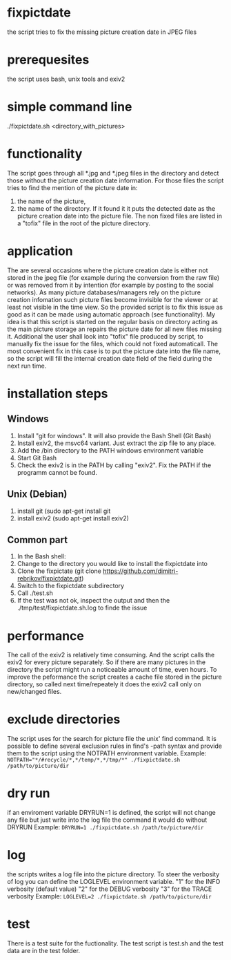 # fixpictdate
the script tries to fix the missing picture creation date in JPEG files

# prerequesites
the script uses bash, unix tools and exiv2 

# simple command line
./fixpictdate.sh <directory_with_pictures>

# functionality
The script goes through all *.jpg and *.jpeg files in the directory and detect those without the picture creation date information.
For those files the script tries to find the mention of the picture date in:
1. the name of the picture,
2. the name of the directory.
If it found it it puts the detected date as the picture creation date into the picture file.
The non fixed files are listed in a "tofix" file in the root of the picture directory.

# application
The are several occasions where the picture creation date is either not stored in the jpeg file (for example during the conversion from the raw file) or was removed from it by intention (for example by posting to the social networks). As many picture databases/managers rely on the picture creation infomation such picture files become invisible for the viewer or at least not visible in the time view. So the provided script is to fix this issue as good as it can be made using automatic approach (see functionality). My idea is that this script is started on the regular basis on directory acting as the main picture storage an repairs the picture date for all new files missing it. Additional the user shall look into "tofix" file produced by script, to manually fix the issue for the files, which could not fixed automaticall. The most convenient fix in this case is to put the picture date into the file name, so the script will fill the internal creation date field of the field during the next run time.  

# installation steps

## Windows

1. Install "git for windows". It will also provide the Bash Shell (Git Bash)
2. Install exiv2, the msvc64 variant. Just extract the zip file to any place.
3. Add the <dir-where-you-extracted-exiv2>/bin directory to the PATH windows environment variable
4. Start Git Bash
5. Check the exiv2 is in the PATH by calling "exiv2". Fix the PATH if the programm cannot be found.

## Unix (Debian)

1. install git (sudo apt-get install git
2. install exiv2 (sudo apt-get install exiv2)

## Common part
1. In the Bash shell:
2. Change to the directory you would like to install the fixpictdate into
3. Clone the fixpictate (git clone https://github.com/dimitri-rebrikov/fixpictdate.git)
4. Switch to the fixpictdate subdirectory 
5. Call ./test.sh
6. If the test was not ok, inspect the output and then the ./tmp/test/fixpictdate.sh.log to finde the issue

# performance
The call of the exiv2 is relatively time consuming.
And the script calls the exiv2 for every picture separately.
So if there are many pictures in the directory the script might run a noticeable amount of time, even hours.
To improve the peformance the script creates a cache file stored in the picture directory,
so called next time/repeately it does the exiv2 call only on new/changed files.

# exclude directories
The script uses for the search for picture file the unix' find command. 
It is possible to define several exclusion rules in find's -path syntax
and provide them to the script using the NOTPATH environment variable.
Example: `NOTPATH="*/#recycle/*,*/temp/*,*/tmp/*" ./fixpictdate.sh /path/to/picture/dir` 

# dry run
if an enviroment variable DRYRUN=1 is defined, the script will not change any file but just write into the log file the command it would do without DRYRUN
Example: `DRYRUN=1 ./fixpictdate.sh /path/to/picture/dir` 

# log 
the scripts writes a log file into the picture directory. 
To steer the verbosity of log you can define the LOGLEVEL environment variable.
"1" for the INFO verbosity (default value)
"2" for the DEBUG verbosity 
"3" for the TRACE verbosity
Example: `LOGLEVEL=2 ./fixpictdate.sh /path/to/picture/dir` 


# test
There is a test suite for the fuctionality. 
The test script is test.sh and the test data are in the test folder.

